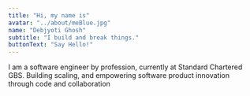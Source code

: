 ```yaml
---
title: "Hi, my name is"
avatar: "../about/meBlue.jpg"
name: "Debjyoti Ghosh"
subtitle: "I build and break things."
buttonText: "Say Hello!"
---
```


I am a software engineer by profession, currently at Standard Chartered GBS. Building scaling, and empowering software product innovation through code and collaboration

